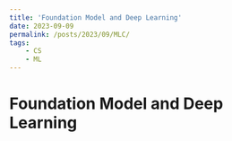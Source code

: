 ```yaml
---
title: 'Foundation Model and Deep Learning'
date: 2023-09-09
permalink: /posts/2023/09/MLC/
tags:
    - CS
    - ML
---
```


# Foundation Model and Deep Learning